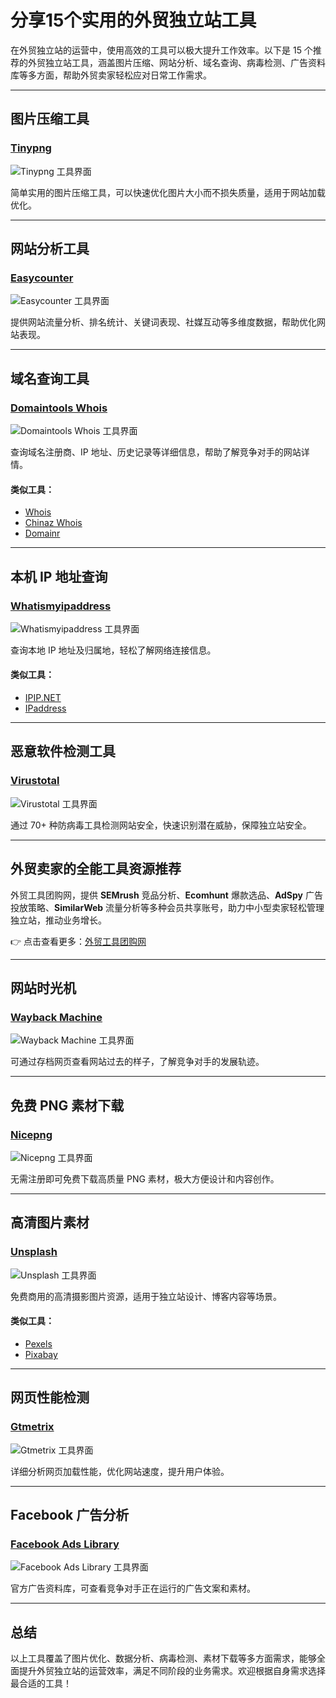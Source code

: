 # 分享15个实用的外贸独立站工具

在外贸独立站的运营中，使用高效的工具可以极大提升工作效率。以下是 15 个推荐的外贸独立站工具，涵盖图片压缩、网站分析、域名查询、病毒检测、广告资料库等多方面，帮助外贸卖家轻松应对日常工作需求。

---

## 图片压缩工具

### [Tinypng](https://tinypng.com/)
![Tinypng 工具界面](https://cdn.dlz123.cn/uploads/images/2022-08-26/sz_mmbiz_png/HqOClLnPiay1nF5ibYmEfQWp0JsTiarLZS4vGPJEaiaRW3DZ8WLXUCeuahpOvz2aApvnq9D15Znc2Mtqu5FqZyiappg.png)

简单实用的图片压缩工具，可以快速优化图片大小而不损失质量，适用于网站加载优化。

---

## 网站分析工具

### [Easycounter](https://www.easycounter.com/)
![Easycounter 工具界面](https://cdn.dlz123.cn/uploads/images/2022-08-26/sz_mmbiz_png/HqOClLnPiay1nF5ibYmEfQWp0JsTiarLZS4k3ehbr7HVFpQ8xmOqLLvePwaXKl43bwyaNricnKQG6JzmDHvooicc2Jg.png)

提供网站流量分析、排名统计、关键词表现、社媒互动等多维度数据，帮助优化网站表现。

---

## 域名查询工具

### [Domaintools Whois](https://whois.domaintools.com/)
![Domaintools Whois 工具界面](https://cdn.dlz123.cn/uploads/images/2022-08-26/sz_mmbiz_png/HqOClLnPiay1nF5ibYmEfQWp0JsTiarLZS47ejpgJd5LpvMddoVic8XTEjEGoictGGXzpEKEdtXX9LD6TYBJ2qVXBlA.png)

查询域名注册商、IP 地址、历史记录等详细信息，帮助了解竞争对手的网站详情。

#### 类似工具：
- [Whois](https://www.whois.com/whois/)
- [Chinaz Whois](https://whois.chinaz.com/)
- [Domainr](https://domainr.com/)

---

## 本机 IP 地址查询

### [Whatismyipaddress](https://whatismyipaddress.com/)
![Whatismyipaddress 工具界面](https://cdn.dlz123.cn/uploads/images/2022-08-26/sz_mmbiz_png/HqOClLnPiay1nF5ibYmEfQWp0JsTiarLZS4PEDiakSSj1A4Pup6d1lu7Mq1W1272BCDicJAeF3GoQ7EhSniaF9Hic0dwQ.png)

查询本地 IP 地址及归属地，轻松了解网络连接信息。

#### 类似工具：
- [IPIP.NET](https://ipip.net/)
- [IPaddress](https://www.ipaddress.com/)

---

## 恶意软件检测工具

### [Virustotal](https://www.virustotal.com/gui/home/url)
![Virustotal 工具界面](https://cdn.dlz123.cn/uploads/images/2022-08-26/sz_mmbiz_png/HqOClLnPiay1nF5ibYmEfQWp0JsTiarLZS4fTzwwyWn8DhfMvchdH640j0ySmbnffqoI0Hkx9GbibztmosiaTwucadg.png)

通过 70+ 种防病毒工具检测网站安全，快速识别潜在威胁，保障独立站安全。

---

## **外贸卖家的全能工具资源推荐**

外贸工具团购网，提供 **SEMrush** 竞品分析、**Ecomhunt** 爆款选品、**AdSpy** 广告投放策略、**SimilarWeb** 流量分析等多种会员共享账号，助力中小型卖家轻松管理独立站，推动业务增长。

👉 点击查看更多：[外贸工具团购网](https://bit.ly/waimao518)

---

## 网站时光机

### [Wayback Machine](https://web.archive.org/)
![Wayback Machine 工具界面](https://cdn.dlz123.cn/uploads/images/2022-08-26/sz_mmbiz_png/HqOClLnPiay1nF5ibYmEfQWp0JsTiarLZS4fesqSxtVn6aSKMtnLfv6L0IiaFoAg6iaCnS9LK5g1dezoQm4g6yr0bJQ.png)

可通过存档网页查看网站过去的样子，了解竞争对手的发展轨迹。

---

## 免费 PNG 素材下载

### [Nicepng](https://www.nicepng.com/)
![Nicepng 工具界面](https://cdn.dlz123.cn/uploads/images/2022-08-26/sz_mmbiz_png/HqOClLnPiay1nF5ibYmEfQWp0JsTiarLZS4K0RLRfcEs00BJY5lCloJdj3REibBefSiajLAYOvDPlMvwFSzJGVhnxrA.png)

无需注册即可免费下载高质量 PNG 素材，极大方便设计和内容创作。

---

## 高清图片素材

### [Unsplash](https://unsplash.com/)
![Unsplash 工具界面](https://cdn.dlz123.cn/uploads/images/2022-08-26/sz_mmbiz_png/HqOClLnPiay1nF5ibYmEfQWp0JsTiarLZS41tJffYQ1YWeFAABoln2lb2efMSGBJuUspqfBewv5fBExiaDjqrWe94g.png)

免费商用的高清摄影图片资源，适用于独立站设计、博客内容等场景。

#### 类似工具：
- [Pexels](https://www.pexels.com/)
- [Pixabay](https://pixabay.com/)

---

## 网页性能检测

### [Gtmetrix](https://gtmetrix.com/)
![Gtmetrix 工具界面](https://cdn.dlz123.cn/uploads/images/2022-08-26/sz_mmbiz_png/HqOClLnPiay1nF5ibYmEfQWp0JsTiarLZS4u2omsKapcApqsK9HtBCpcflhHngHVoTrNDhIVHN7qNQPgYVoFBreBw.png)

详细分析网页加载性能，优化网站速度，提升用户体验。

---

## Facebook 广告分析

### [Facebook Ads Library](https://www.facebook.com/ads/library)
![Facebook Ads Library 工具界面](https://cdn.dlz123.cn/uploads/images/2022-08-26/sz_mmbiz_png/HqOClLnPiay1nF5ibYmEfQWp0JsTiarLZS4J8p3xt42XFviaDztO66Hic3csQmhevwl84GUwOuia4Ez1FKSz5SaLicYqQ.png)

官方广告资料库，可查看竞争对手正在运行的广告文案和素材。

---

## 总结

以上工具覆盖了图片优化、数据分析、病毒检测、素材下载等多方面需求，能够全面提升外贸独立站的运营效率，满足不同阶段的业务需求。欢迎根据自身需求选择最合适的工具！
